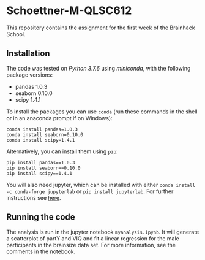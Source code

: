# Schoettner-M-QLSC612

This repository contains the assignment for the first week of the Brainhack School.

## Installation

The code was tested on *Python 3.7.6* using *miniconda*, with the following package versions:

- pandas 1.0.3
- seaborn 0.10.0
- scipy 1.4.1

To install the packages you can use `conda` (run these commands in the shell or in an anaconda prompt if on Windows):

```
conda install pandas=1.0.3
conda install seaborn=0.10.0
conda install scipy=1.4.1
```

Alternatively, you can install them using `pip`:

```
pip install pandas==1.0.3
pip install seaborn==0.10.0
pip install scipy==1.4.1
```

You will also need jupyter, which can be installed with either `conda install -c conda-forge jupyterlab` or `pip install jupyterlab`. For further instructions see [here](https://jupyter.org/install).

## Running the code

The analysis is run in the jupyter notebook `myanalysis.ipynb`. It will generate a scatterplot of partY and VIQ and fit a linear regression for the male participants in the brainsize data set. For more information, see the comments in the notebook.
